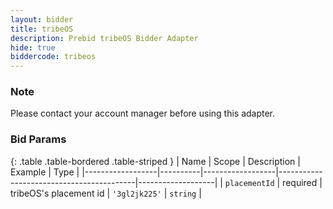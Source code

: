 ```yaml
---
layout: bidder
title: tribeOS
description: Prebid tribeOS Bidder Adapter
hide: true
biddercode: tribeos
---
```


### Note

Please contact your account manager before using this adapter.

### Bid Params

{: .table .table-bordered .table-striped }
| Name             | Scope    | Description      | Example                                  | Type              |
|------------------|----------|------------------|------------------------------------------|-------------------|
| `placementId`    | required | tribeOS's placement id | `'3gl2jk225'`                                  | `string`          |